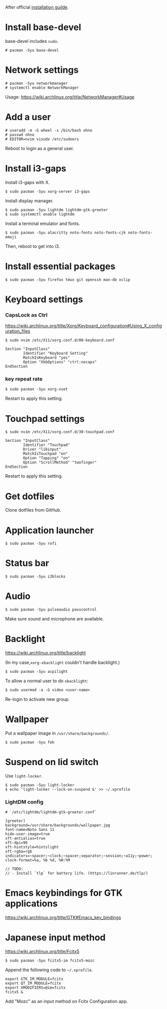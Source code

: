 After official [installation guilde](https://wiki.archlinux.org/title/installation_guide).

# Install base-devel

base-devel includes `sudo`.

```
# pacman -Syu base-devel
```

# Network settings

```
# pacman -Syu networkmanager
# systemctl enable NetworkManager
```

Usage: https://wiki.archlinux.org/title/NetworkManager#Usage

# Add a user

```
# useradd -m -G wheel -s /bin/bash ohno
# passwd ohno
# EDITOR=nvim visudo /etc/sudoers
```

Reboot to login as a general user.

# Install i3-gaps

Install i3-gaps with X.

```
$ sudo pacman -Syu xorg-server i3-gaps
```

Install display manager.

```
$ sudo pacman -Syu lightdm lightdm-gtk-greeter
$ sudo systemctl enable lightdm
```

Install a terminal emulator and fonts.

```
$ sudo pacman -Syu alacritty noto-fonts noto-fonts-cjk noto-fonts-emoji
```

Then, reboot to get into i3.

# Install essential packages

```
$ sudo pacman -Syu firefox tmux git openssh man-db xclip
```

# Keyboard settings

### CapsLock as Ctrl

https://wiki.archlinux.org/title/Xorg/Keyboard_configuration#Using_X_configuration_files

```
$ sudo nvim /etc/X11/xorg.conf.d/00-keyboard.conf
```

```
Section "InputClass"
        Identifier "Keyboard Setting"
        MatchIsKeyboard "yes"
        Option "XkbOptions" "ctrl:nocaps"
EndSection
```

### key repeat rate

```
$ sudo pacman -Syu xorg-xset
```

Restart to apply this setting.

# Touchpad settings

```
$ sudo nvim /etc/X11/xorg.conf.d/30-touchpad.conf
```

```
Section "InputClass"
        Identifier "Touchpad"
        Driver "libinput"
        MatchIsTouchpad "on"
        Option "Tapping" "on"
        Option "ScrollMethod" "twofinger"
EndSection
```

Restart to apply this setting.

# Get dotfiles

Clone dotfiles from GitHub.

# Application launcher

```
$ sudo pacman -Syu rofi
```

# Status bar

```
$ sudo pacman -Syu i3blocks
```

# Audio

```
$ sudo pacman -Syu pulseaudio pavucontrol
```

Make sure sound and microphone are available.

# Backlight

https://wiki.archlinux.org/title/backlight

(In my case,`xorg-xbacklight` couldn't handle backlight.)

```
$ sudo pacman -Syu acpilight
```

To allow a normal user to do `xbacklight`:

```
$ sudo usermod -a -G video <user-name>
```

Re-login to activate new group.

# Wallpaper

Put a wallpaper image in `/usr/share/backgrounds/`.

```
$ sudo pacman -Syu feh
```

# Suspend on lid switch

Use `light-locker`.

```
$ sudo pacman -Syu light-locker
$ echo 'light-locker --lock-on-suspend &' >> ~/.xprofile
```

### LightDM config

```
# `/etc/lightdm/lightdm-gtk-greeter.conf`

[greeter]
background=/usr/share/backgrounds/wallpaper.jpg
font-name=Noto Sans 11
hide-user-image=true
xft-antialias=true
xft-dpi=96
xft-hintstyle=hintslight
xft-rgba=rgb
indicators=~spacer;~clock;~spacer;separator;~session;~a11y;~power;
clock-format=%a, %b %d, %H:%M
```

```
// TODO:
// - Install `tlp` for battery life. (https://linrunner.de/tlp/)
```

# Emacs keybindings for GTK applications

https://wiki.archlinux.org/title/GTK#Emacs_key_bindings

# Japanese input method

https://wiki.archlinux.org/title/Fcitx5

```
$ sudo pacman -Syu fcitx5-im fcitx5-mozc
```

Append the following code to `~/.xprofile`.

```
export GTK_IM_MODULE=fcitx
export QT_IM_MODULE=fcitx
export XMODIFIERS=@im=fcitx
fcitx5 &
```

Add "Mozc" as an input method on Fcitx Configuration app.
